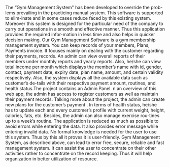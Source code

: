 The “Gym Management System" has been developed to override the prob-lems prevailing in the practicing manual system. This software is supported to elim-inate and in some cases  reduce faced by this existing system. Moreover this system is designed for the particular need of the company to carry out operations in a smooth and effective manner. Thus this application provides the required infor-mation in less time and also helps in quicker decision making.
Our Gym Management Software is a gym membership management system. You can keep records of your members, Plans, Payments invoice. It focuses mainly on dealing with the customer regarding their payments, records. An admin can view overall reports of their members under monthly reports and yearly reports. Also, he/she can view total income per month which displays the member’s name with id, gender, contact, payment date, expiry date, plan name, amount, and certain validity respectively. Also, the system displays all the available data such as customer’s de-tails with their respective payment amount, routines, and health status.The project contains an Admin Panel. n an overview of this web app, the admin has access to register customers as well as maintain their payment records. Talking more about the project, the admin can create new plans for the customer’s payment . In terms of health status, he/she has to update each and every customer’s profile with current weight, height, calories, fats, etc. Besides, the admin can also manage exercise rou-tines up to a week’s routine.
The application is reduced as much as possible to avoid errors while entering the data. It also provides error message while entering invalid data. No formal knowledge is needed for the user to use this system. Thus by this all it proves it is user-friendly. Gym Management System, as described above, can lead to error free, secure, reliable and fast management system. It  can assist the user to concentrate on their other activities rather to concentrate on the record keeping. Thus it will help organization in better utilization of resource.

